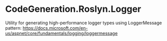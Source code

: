 # CodeGeneration.Roslyn.Logger
Utility for generating high-performance logger types using LoggerMessage pattern: https://docs.microsoft.com/en-us/aspnet/core/fundamentals/logging/loggermessage
